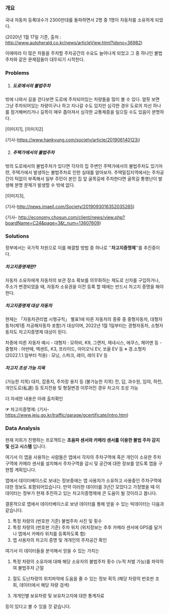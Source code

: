 ### 개요

국내 자동차 등록대수가 2300만대를 돌파하면서 2명 중 1명이 자동차를 소유하게 되었다.

 (2020년 1월 17일 기준, 출처 : http://www.autoherald.co.kr/news/articleView.html?idxno=36982)

이에따라 이 많은 차들을 주차할 주차공간의 수요도 늘어나게 되었고 그 중 하나인 불법주차와 같은 문제점들이 대두되기 시작한다.



### Problems

1. ##### **도로에서의 불법주차**

밖에 나와서 길을 걷다보면 도로에 주차되어있는 차량들을 많이 볼 수 있다. 얼핏 보면 그냥 주차되어있는 차량이구나 하고 지나갈 수도 있지만 심각한 경우 도로의 차선 하나를 점거해버리거나 길목이 매우 좁아져서 심각한 교통체증을 일으킬 수도 있음이 분명하다.

[이미지1], [이미지2]

 (기사-https://www.hankyung.com/society/article/201906140123i)



2. ##### **주택가에서의 불법주차**

밖의 도로에서의 불법주차가 있다면 각자의 집 주변인 주택가에서의 불법주차도 있기마련, 주택가에서 발생하는 불법주차로 인한 실태를 알아보자. 주택밀집지역에서는 주차공간이 턱없이 부족해서 일부 주민이 본인 집 앞 골목길에 주차한다면 골목길 통행난이 발생해 분명 문제가 발생할 수 밖에 없다.

[이미지3], 

(기사-http://news.imaeil.com/Society/2019093016352035265)

(기사- http://economy.chosun.com/client/news/view.php?boardName=C24&page=3&t_num=13607609)



### Solutions

정부에서는 국가적 차원으로 이를 해결할 방법 중 하나로 ''**차고지증명제**''를 추진중이다.



##### 차고지증명제란?

자동차 소유자에게 자동차의 보관 장소 확보를 의무화하는 제도로 신차를 구입하거나, 주소가 변경되었을 때, 자동차 소유권을 이전 등록 할 때에는 반드시 차고지 증명을 해야한다.



##### 차고지증명제 대상 자동차

현재는 「자동차관리법 시행규칙」 별표1에 따른 자동차의 종류 중 중형자동차, 대형자동차(제1종 저공해자동차 포함)가 대상이며, 2022년 1월 1일부터는 경형자동차, 소형자동차도 차고지증명제 대상이 된다.

차종에 따른 자동차 예시
\- 대형차 : 모하비, K9, 그랜저, 제네시스, 에쿠스, 체어맨 등
\- 중형차 : 아반떼, 엑센트, K3, 프라이드, 아이오닉 EV, 쏘울 EV 등
※ 경․소형차 (2022.1.1.일부터 적용) : 모닝, 스파크, 레이, 레이 EV 등



##### 차고지 조성 가능 지목

(가능한 지목) 대지, 잡종지, 주차장 용지 등
(불가능한 지목) 전, 답, 과수원, 임야, 하천, 개인도로(私道) 등
토지전용 및 형질변경 이루어진 경우 차고지 조성 가능

더 자세한 내용은 아래 출처확인

**☞** 차고지증명제: (기사-https://www.jeju.go.kr/traffic/garage/gcertificate/intro.htm)



### Data Analysis

현재 저희가 진행하는 프로젝트는 **초음파 센서와 카메라 센서를 이용한 불법 주차 감지 및 신고 시스템** 입니다.

여기서 이 앱을 사용하는 사람들은 앱에서 각자의 주차구역에 혹은 개인이 소유한 주차구역에 카메라 센서를 설치해서 주차구역을 감시 및 공간에 대한 정보를 얻도록 앱을 구현할 계획입니다.

앱에서 데이터베이스로 보내는 정보중에는 앱 사용자가 소유하고 사용중인 주차구역에 대한 정보도 포함되어있습니다. 만약 이러한 데이터를 3년간 모았다고 가정했을 때 이 데이터는 정부가 현재 추진하고 있는 차고지증명제에 큰 도움이 될 것이라고 봅니다.

결론적으로 앱에서 데이터베이스로 보낸 데이터를 통해 얻을 수 있는 빅데이터는 다음과 같습니다.

1. 특정 차량의 (번호판 기준) 불법주차 사진 및 횟수
2. 특정 차량의 (번호판 기준) 주차 위치 (위치정보는 추후 카메라 센서에 GPS를 달거나 앱에서 카메라 위치를 등록하도록 함)
3. 앱 사용자의 차고지 증명 및 개개인의 주차공간 확인

여기서 이 데이터들을 분석해서 얻을 수 있는 가치는

1. 특정 차량의 소유자에 대해 해당 소유자의 불법주차 횟수 (누적 처벌 가능)를 파악하여 불법주차 근절
2. 절도 도난차량의 위치파악에 도움을 줄 수 있는 정보 획득 (해당 차량의 번호판 조회, 데이터에서 해당 차량 검색)

3. 개개인별 보유차량 및 보유차고지에 대한 통계자료

등이 있다고 볼 수 있을 것 같습니다.

